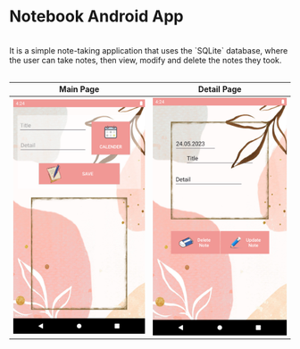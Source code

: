# Notebook Android App
<br/>
It is a simple note-taking application that uses the `SQLite` database, where the user can take notes, then view, modify and delete the notes they took.
<br/>
<br/>

| Main Page | Detail Page |
| ------------- | ------------- |
| ![MainPage](https://github.com/merveoktay/NotebookAndroidApp/blob/master/firstScreen.png) | ![DetailPage](https://github.com/merveoktay/NotebookAndroidApp/blob/master/noteDetailPage.png) |
